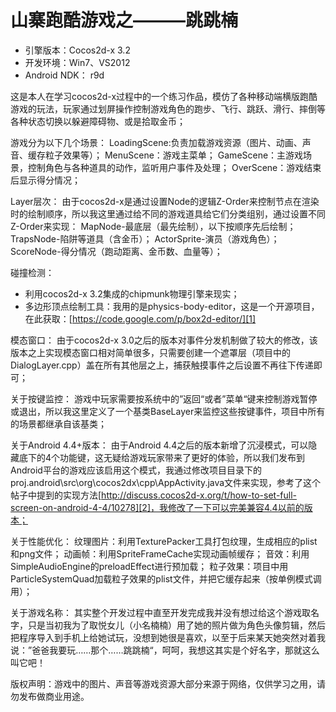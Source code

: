 # 山寨跑酷游戏之———跳跳楠

* 引擎版本：Cocos2d-x 3.2
* 开发环境：Win7、VS2012
* Android NDK： r9d

这是本人在学习cocos2d-x过程中的一个练习作品，模仿了各种移动端横版跑酷游戏的玩法，玩家通过划屏操作控制游戏角色的跑步、飞行、跳跃、滑行、摔倒等各种状态切换以躲避障碍物、或是拾取金币；

游戏分为以下几个场景：
LoadingScene:负责加载游戏资源（图片、动画、声音、缓存粒子效果等）；
MenuScene：游戏主菜单；
GameScene：主游戏场景，控制角色与各种道具的动作，监听用户事件及处理；
OverScene：游戏结束后显示得分情况；

Layer层次：
由于cocos2d-x是通过设置Node的逻辑Z-Order来控制节点在渲染时的绘制顺序，所以我这里通过给不同的游戏道具给它们分类组别，通过设置不同Z-Order来实现：
MapNode-最底层（最先绘制），以下按顺序先后绘制；
TrapsNode-陷阱等道具（含金币）；
ActorSprite-演员（游戏角色）；
ScoreNode-得分情况（跑动距离、金币数、血量等）；

碰撞检测：
* 利用cocos2d-x 3.2集成的chipmunk物理引擎来现实；
* 多边形顶点绘制工具：我用的是physics-body-editor，这是一个开源项目，在此获取：[https://code.google.com/p/box2d-editor/][1]


模态窗口：
由于cocos2d-x 3.0之后的版本对事件分发机制做了较大的修改，该版本之上实现模态窗口相对简单很多，只需要创建一个遮罩层（项目中的DialogLayer.cpp）盖在所有其他层之上，捕获触摸事件之后设置不再往下传递即可；

关于按键监控：
游戏中玩家需要按系统中的”返回“或者”菜单“键来控制游戏暂停或退出，所以我这里定义了一个基类BaseLayer来监控这些按键事件，项目中所有的场景都继承自该基类；


关于Android 4.4+版本：
由于Android 4.4之后的版本新增了沉浸模式，可以隐藏底下的4个功能键，这无疑给游戏玩家带来了更好的体验，所以我们发布到Android平台的游戏应该启用这个模式，我通过修改项目目录下的proj.android\src\org\cocos2dx\cpp\AppActivity.java文件来实现，参考了这个帖子中提到的实现方法[http://discuss.cocos2d-x.org/t/how-to-set-full-screen-on-android-4-4/10278][2]，我修改了一下可以完美兼容4.4以前的版本；

关于性能优化：
纹理图片：利用TexturePacker工具打包纹理，生成相应的plist和png文件；
动画帧：利用SpriteFrameCache实现动画帧缓存；
音效：利用SimpleAudioEngine的preloadEffect进行预加载；
粒子效果：项目中用ParticleSystemQuad加载粒子效果的plist文件，并把它缓存起来（按单例模式调用）；

关于游戏名称：
其实整个开发过程中直至开发完成我并没有想过给这个游戏取名字，只是当初我为了取悦女儿（小名楠楠）用了她的照片做为角色头像剪辑，然后把程序导入到手机上给她试玩，没想到她很是喜欢，以至于后来某天她突然对着我说：”爸爸我要玩……那个……跳跳楠“，呵呵，我想这其实是个好名字，那就这么叫它吧！

版权声明：游戏中的图片、声音等游戏资源大部分来源于网络，仅供学习之用，请勿发布做商业用途。

[1]: https://code.google.com/p/box2d-editor/
[2]: http://discuss.cocos2d-x.org/t/how-to-set-full-screen-on-android-4-4/10278

